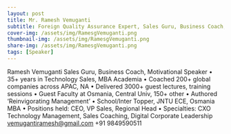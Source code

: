```yaml
---
layout: post
title: Mr. Ramesh Vemuganti
subtitle: Foreign Quality Assurance Expert, Sales Guru, Business Coach, Motivational Speaker Industry person
cover-img: /assets/img/RamesgVemuganti.png
thumbnail-img: /assets/img/RamesgVemuganti.png
share-img: /assets/img/RamesgVemuganti.png
tags: [Speaker]
---
```


Ramesh Vemuganti
Sales Guru, Business Coach, Motivational Speaker
• 35+ years in Technology Sales, MBA Academia
• Coached 200+ global companies across APAC, NA
• Delivered 3000+ guest lectures, training sessions
• Guest Faculty at Osmania, Central Univ, 150+ other
• Authored ‘Reinvigorating Management’
• School/Inter Topper, JNTU ECE, Osmania MBA
• Positions held: CEO, VP Sales, Regional Head
• Specialties: CXO Technology Management, Sales
Coaching, Digital Corporate Leadership
vemugantiramesh@gmail.com
+91 9849590511